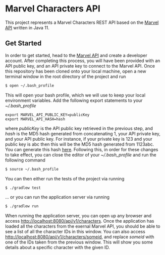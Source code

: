 # Marvel Characters API
This project represents a Marvel Characters REST API based on the [Marvel API](https://developer.marvel.com) written in Java 11.

## Get Started
In order to get started, head to the [Marvel API](https://developer.marvel.com) and create a developer account.
After completing this process, you will have been provided with an API public key, and an API private key to connect to the Marvel API.
Once this repository has been cloned onto your local machine, open a new terminal window in the root directory of the project and run
```bash
$ open ~/.bash_profile
```
This will open your bash profile, which we will use to keep your local environment variables. Add the following export statements to your *~/.bash_profile*
```aidl
export MARVEL_API_PUBLIC_KEY=publicKey
export MARVEL_API_HASH=hash
```
where *publicKey* is the API public key retrieved in the previous step, 
and *hash* is the MD5 hash generated from concatenating 1, your API private key, and your API public key.
For instance, if your private key is 123 and your public key is abc then this will be the MD5 hash generated from 1123abc.
You can generate this hash [here](https://cryptii.com/pipes/md5-hash).
Following this, in order for these changes to take effect, you can close the editor of your *~/.bash_profile* and run the following command
```bash
$ source ~/.bash_profile
```
You can then either run the tests of the project via running
```bash
$ ./gradlew test
```
... or you can run the application server via running
```bash
$ ./gradlew run
```
When running the application server, you can open up any browser and access
[http://localhost:8080/api/v1/characters](http://localhost:8080/api/v1/characters). Once the application has loaded
all the characters from the exernal Marvel API, you should be able to see a list of all the character IDs in this window.
You can also access [http://localhost:8080/api/v1/characters/someid](http://localhost:8080/api/v1/characters/someid), and replace
*someid* with one of the IDs taken from the previous window. This will show you some details about a specific character with the given ID.

